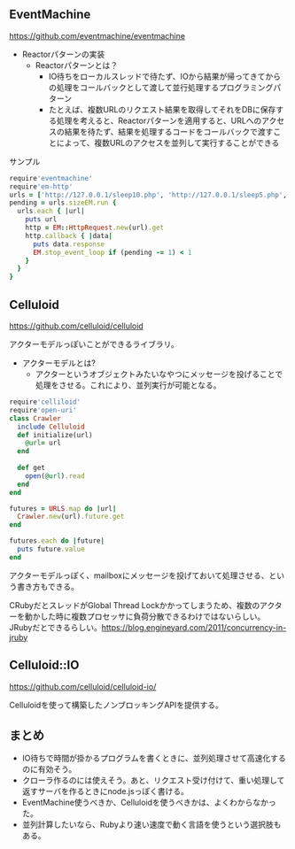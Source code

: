 ## EventMachine

https://github.com/eventmachine/eventmachine


* Reactorパターンの実装
   * Reactorパターンとは？
      * IO待ちをローカルスレッドで待たず、IOから結果が帰ってきてからの処理をコールバックとして渡して並行処理するプログラミングパターン
      * たとえば、複数URLのリクエスト結果を取得してそれをDBに保存する処理を考えると、Reactorパターンを適用すると、URLへのアクセスの結果を待たず、結果を処理するコードをコールバックで渡すことによって、複数URLのアクセスを並列して実行することができる

サンプル
```ruby
require'eventmachine'
require'em-http'
urls = ['http://127.0.0.1/sleep10.php', 'http://127.0.0.1/sleep5.php', 'http://127.0.0.1/sleep0.php']
pending = urls.sizeEM.run {
  urls.each { |url|
    puts url
    http = EM::HttpRequest.new(url).get
    http.callback { |data|
      puts data.response
      EM.stop_event_loop if (pending -= 1) < 1
    }
  }
}
```



## Celluloid

https://github.com/celluloid/celluloid

アクターモデルっぽいことができるライブラリ。
   * アクターモデルとは?
      * アクターというオブジェクトみたいなやつにメッセージを投げることで処理をさせる。これにより、並列実行が可能となる。


```ruby
require'celliloid'
require'open-uri'
class Crawler
  include Celluloid
  def initialize(url)
    @url= url
  end
  
  def get
    open(@url).read
  end
end

futures = URLS.map do |url|
  Crawler.new(url).future.get
end

futures.each do |future|
  puts future.value
end
```

アクターモデルっぽく、mailboxにメッセージを投げておいて処理させる、という書き方もできる。

CRubyだとスレッドがGlobal Thread Lockかかってしまうため、複数のアクターを動かした時に複数プロセッサに負荷分散できるわけではないらしい。
JRubyだとできるらしい。https://blog.engineyard.com/2011/concurrency-in-jruby





## Celluloid::IO



https://github.com/celluloid/celluloid-io/

Celluloidを使って構築したノンブロッキングAPIを提供する。




## まとめ
* IO待ちで時間が掛かるプログラムを書くときに、並列処理させて高速化するのに有効そう。
* クローラ作るのには使えそう。あと、リクエスト受け付けて、重い処理して返すサーバを作るときにnode.jsっぽく書ける。
* EventMachine使うべきか、Celluloidを使うべきかは、よくわからなかった。
* 並列計算したいなら、Rubyより速い速度で動く言語を使うという選択肢もある。

